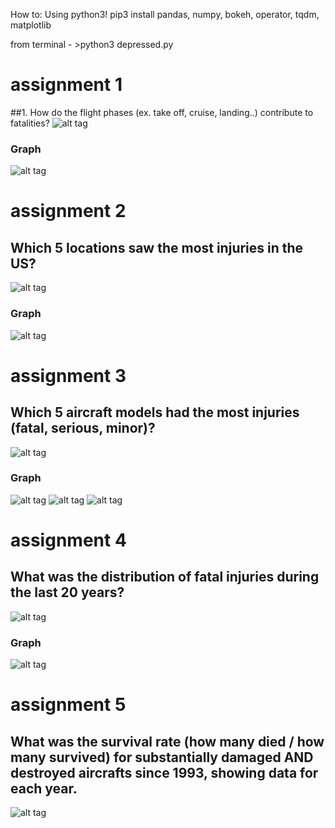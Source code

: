 How to:
Using python3!
pip3 install pandas, numpy, bokeh, operator, tqdm, matplotlib

from terminal - >python3 depressed.py


# assignment 1

##1. How do the flight phases (ex. take off, cruise, landing..) contribute to fatalities?
![alt tag](https://github.com/szEIgo/DepressedYear/blob/master/1snip.png)
### Graph
![alt tag](https://github.com/szEIgo/DepressedYear/blob/master/1.png)

# assignment 2
## Which 5 locations saw the most injuries in the US?
![alt tag](https://github.com/szEIgo/DepressedYear/blob/master/2snip.png)
### Graph
![alt tag](https://github.com/szEIgo/DepressedYear/blob/master/2.png)

# assignment 3
## Which 5 aircraft models had the most injuries (fatal, serious, minor)?
![alt tag](https://github.com/szEIgo/DepressedYear/blob/master/3snip.png)

### Graph

![alt tag](https://github.com/szEIgo/DepressedYear/blob/master/31.png)
![alt tag](https://github.com/szEIgo/DepressedYear/blob/master/32.png)
![alt tag](https://github.com/szEIgo/DepressedYear/blob/master/33.png)

# assignment 4
## What was the distribution of fatal injuries during the last 20 years?
![alt tag](https://github.com/szEIgo/DepressedYear/blob/master/4snip.png)
### Graph
![alt tag](https://github.com/szEIgo/DepressedYear/blob/master/4.png)

# assignment 5
##  What was the survival rate (how many died / how many survived) for substantially damaged AND destroyed aircrafts since 1993, showing data for each year.
![alt tag](https://github.com/szEIgo/DepressedYear/blob/master/5snip.png)
